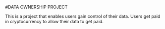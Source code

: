 #DATA OWNERSHIP PROJECT

This is a project that enables users gain control of their data.
Users get paid in cryptocurrency to allow their data to get paid.
